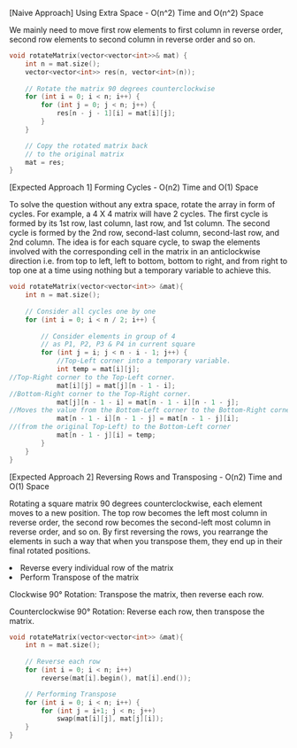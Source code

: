 <p>[Naive Approach] Using Extra Space - O(n^2) Time and O(n^2) Space

We mainly need to move first row elements to first column in reverse order, second row elements to second column in reverse order and so on.</p>

```cpp
void rotateMatrix(vector<vector<int>>& mat) {
    int n = mat.size();
    vector<vector<int>> res(n, vector<int>(n));
  
    // Rotate the matrix 90 degrees counterclockwise
    for (int i = 0; i < n; i++) {
        for (int j = 0; j < n; j++) {
            res[n - j - 1][i] = mat[i][j];
        }
    }

    // Copy the rotated matrix back
    // to the original matrix
    mat = res;
}
```

<p>[Expected Approach 1] Forming Cycles - O(n2) Time and O(1) Space

To solve the question without any extra space, rotate the array in form of cycles. For example, a 4 X 4 matrix will have 2 cycles. The first cycle is formed by its 1st row, last column, last row, and 1st column. The second cycle is formed by the 2nd row, second-last column, second-last row, and 2nd column. The idea is for each square cycle, to swap the elements involved with the corresponding cell in the matrix in an anticlockwise direction i.e. from top to left, left to bottom, bottom to right, and from right to top one at a time using nothing but a temporary variable to achieve this.</p>

```cpp
void rotateMatrix(vector<vector<int>> &mat){
  	int n = mat.size();
  
    // Consider all cycles one by one
    for (int i = 0; i < n / 2; i++) {
      
        // Consider elements in group of 4 
        // as P1, P2, P3 & P4 in current square
        for (int j = i; j < n - i - 1; j++) {
          	//Top-Left corner into a temporary variable.
            int temp = mat[i][j];
//Top-Right corner to the Top-Left corner.
            mat[i][j] = mat[j][n - 1 - i];
//Bottom-Right corner to the Top-Right corner.
            mat[j][n - 1 - i] = mat[n - 1 - i][n - 1 - j];
//Moves the value from the Bottom-Left corner to the Bottom-Right corner.
            mat[n - 1 - i][n - 1 - j] = mat[n - 1 - j][i];
//(from the original Top-Left) to the Bottom-Left corner
            mat[n - 1 - j][i] = temp;
        }
    }
}
```

<p>[Expected Approach 2] Reversing Rows and Transposing - O(n2) Time and O(1) Space
    
Rotating a square matrix 90 degrees counterclockwise, each element moves to a new position. The top row becomes the left most column in reverse order, the second row becomes the second-left most column in reverse order, and so on. By first reversing the rows, you rearrange the elements in such a way that when you transpose them, they end up in their final rotated positions.

<li>Reverse every individual row of the matrix</li>
<li>Perform Transpose of the matrix</li>

Clockwise 90° Rotation: Transpose the matrix, then reverse each row.

Counterclockwise 90° Rotation: Reverse each row, then transpose the matrix.</p>

```cpp
void rotateMatrix(vector<vector<int>> &mat){ 
  	int n = mat.size();
  	
  	// Reverse each row
    for (int i = 0; i < n; i++)
        reverse(mat[i].begin(), mat[i].end());

    // Performing Transpose
    for (int i = 0; i < n; i++) {
        for (int j = i+1; j < n; j++)
            swap(mat[i][j], mat[j][i]);
    }
}
